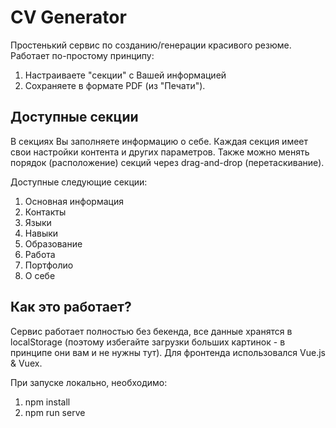 # CV Generator

Простенький сервис по созданию/генерации красивого резюме.
Работает по-простому принципу:
1. Настраиваете "секции" с Вашей информацией
2. Сохраняете в формате PDF (из "Печати").

## Доступные секции
В секциях Вы заполняете информацию о себе. Каждая секция имеет свои настройки
контента и других параметров. Также можно менять порядок (расположение) секций
через drag-and-drop (перетаскивание).

Доступные следующие секции:
1. Основная информация
2. Контакты
3. Языки
4. Навыки
5. Образование
6. Работа
7. Портфолио
8. О себе

## Как это работает?
Сервис работает полностью без бекенда, все данные хранятся в localStorage
(поэтому избегайте загрузки больших картинок - в принципе они вам и не нужны тут).
Для фронтенда использовался Vue.js & Vuex.

При запуске локально, необходимо:
1. npm install
2. npm run serve
